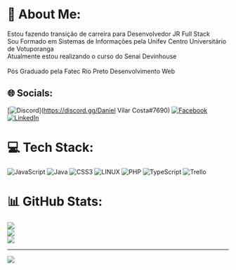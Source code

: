 # 💫 About Me:
Estou fazendo transição de carreira para Desenvolvedor JR Full Stack<br>Sou Formado em Sistemas de Informações pela Unifev Centro Universitário de Votuporanga<br>Atualmente estou realizando o curso do Senai Devinhouse<br>
<br>Pós Graduado pela Fatec Rio Preto Desenvolvimento Web<br>


## 🌐 Socials:
[![Discord](https://img.shields.io/badge/Discord-%237289DA.svg?logo=discord&logoColor=white)](https://discord.gg/Daniel Vilar Costa#7690) [![Facebook](https://img.shields.io/badge/Facebook-%231877F2.svg?logo=Facebook&logoColor=white)](https://facebook.com/https://www.facebook.com/danielvilarcostariolandia) [![LinkedIn](https://img.shields.io/badge/LinkedIn-%230077B5.svg?logo=linkedin&logoColor=white)](https://linkedin.com/in/https://www.linkedin.com/in/daniel-vilar-costa-73623a277/) 

# 💻 Tech Stack:
![JavaScript](https://img.shields.io/badge/javascript-%23323330.svg?style=for-the-badge&logo=javascript&logoColor=%23F7DF1E) ![Java](https://img.shields.io/badge/java-%23ED8B00.svg?style=for-the-badge&logo=java&logoColor=white) ![CSS3](https://img.shields.io/badge/css3-%231572B6.svg?style=for-the-badge&logo=css3&logoColor=white) ![LINUX](https://img.shields.io/badge/Linux-FCC624?style=for-the-badge&logo=linux&logoColor=black) ![PHP](https://img.shields.io/badge/php-%23777BB4.svg?style=for-the-badge&logo=php&logoColor=white) ![TypeScript](https://img.shields.io/badge/typescript-%23007ACC.svg?style=for-the-badge&logo=typescript&logoColor=white) ![Trello](https://img.shields.io/badge/Trello-%23026AA7.svg?style=for-the-badge&logo=Trello&logoColor=white)
# 📊 GitHub Stats:
![](https://github-readme-stats.vercel.app/api?username=danielvilarcosta&theme=dark&hide_border=false&include_all_commits=false&count_private=false)<br/>
![](https://github-readme-streak-stats.herokuapp.com/?user=danielvilarcosta&theme=dark&hide_border=false)<br/>
![](https://github-readme-stats.vercel.app/api/top-langs/?username=danielvilarcosta&theme=dark&hide_border=false&include_all_commits=false&count_private=false&layout=compact)

---
[![](https://visitcount.itsvg.in/api?id=danielvilarcosta&icon=0&color=0)](https://visitcount.itsvg.in)

<!-- Proudly created with GPRM ( https://gprm.itsvg.in ) -->
